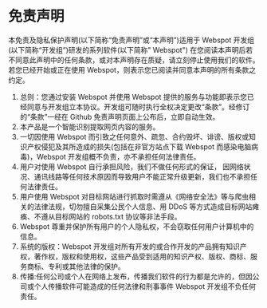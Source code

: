 # 免责声明

本免责及隐私保护声明(以下简称“免责声明”或“本声明”)适用于 Webspot 开发组 (以下简称“开发组”)研发的系列软件(以下简称"
Webspot") 在您阅读本声明后若不同意此声明中的任何条款，或对本声明存在质疑，请立刻停止使用我们的软件。若您已经开始或正在使用
Webspot，则表示您已阅读并同意本声明的所有条款之约定。

1. 总则：您通过安装 Webspot 并使用 Webspot 提供的服务与功能即表示您已经同意与开发组立本协议。开发组可随时执行全权决定更改“条款”。经修订的“条款”一经在
   Github 免责声明页面上公布后，立即自动生效。
2. 本产品是一个智能识别提取网页内容的服务。
3. 一切因使用 Webspot 而引致之任何意外、疏忽、合约毁坏、诽谤、版权或知识产权侵犯及其所造成的损失(包括在非官方站点下载
   Webspot 而感染电脑病毒)，Webspot 开发组概不负责，亦不承担任何法律责任。
4. 用户对使用 Webspot 自行承担风险，我们不做任何形式的保证， 因网络状况、通讯线路等任何技术原因而导致用户不能正常升级更新，我们也不承担任何法律责任。
5. 用户使用 Webspot 对目标网站进行抓取时需遵从《网络安全法》等与爬虫相关的法律法规，切勿擅自采集公民个人信息、用 DDoS
   等方式造成目标网站瘫痪、不遵从目标网站的 robots.txt 协议等非法手段。
6. Webspot 尊重并保护所有用户的个人隐私权，不会窃取任何用户计算机中的信息。
7. 系统的版权：Webspot 开发组对所有开发的或合作开发的产品拥有知识产权，著作权，版权和使用权，这些产品受到适用的知识产权、版权、商标、服务商标、专利或其他法律的保护。
8. 传播:任何公司或个人在网络上发布，传播我们软件的行为都是允许的，但因公司或个人传播软件可能造成的任何法律和刑事事件
   Webspot 开发组不负任何责任。
